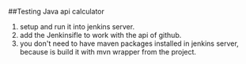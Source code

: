 ##Testing Java api calculator

1. setup and run it into jenkins server.
2. add the Jenkinsifle to work with the api of github.
3. you don't need to have maven packages installed in jenkins server, because is build it with mvn wrapper from the project.
